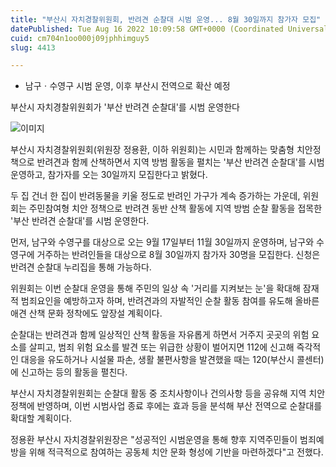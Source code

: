 ```yaml
---
title: "부산시 자치경찰위원회, 반려견 순찰대 시범 운영... 8월 30일까지 참가자 모집"
datePublished: Tue Aug 16 2022 10:09:58 GMT+0000 (Coordinated Universal Time)
cuid: cm704n1oo000j09jphhimguy5
slug: 4413

---
```



- 남구ㆍ수영구 시범 운영, 이후 부산시 전역으로 확산 예정

부산시 자치경찰위원회가 '부산 반려견 순찰대'를 시범 운영한다

![이미지](https://cdn.hashnode.com/res/hashnode/image/upload/v1739256878340/81aa260e-acd9-441a-9e12-f0fafa96aefd.png)

부산시 자치경찰위원회(위원장 정용환, 이하 위원회)는 시민과 함께하는 맞춤형 치안정책으로 반려견과 함께 산책하면서 지역 방범 활동을 펼치는 '부산 반려견 순찰대'를 시범 운영하고, 참가자를 오는 30일까지 모집한다고 밝혔다.

두 집 건너 한 집이 반려동물을 키울 정도로 반려인 가구가 계속 증가하는 가운데, 위원회는 주민참여형 치안 정책으로 반려견 동반 산책 활동에 지역 방범 순찰 활동을 접목한 '부산 반려견 순찰대'를 시범 운영한다.

먼저, 남구와 수영구를 대상으로 오는 9월 17일부터 11월 30일까지 운영하며, 남구와 수영구에 거주하는 반려인들을 대상으로 8월 30일까지 참가자 30명을 모집한다. 신청은 반려견 순찰대 누리집을 통해 가능하다.

위원회는 이번 순찰대 운영을 통해 주민의 일상 속 '거리를 지켜보는 눈'을 확대해 잠재적 범죄요인을 예방하고자 하며, 반려견과의 자발적인 순찰 활동 참여를 유도해 올바른 애견 산책 문화 정착에도 앞장설 계획이다.

순찰대는 반려견과 함께 일상적인 산책 활동을 자유롭게 하면서 거주지 곳곳의 위험 요소를 살피고, 범죄 위험 요소를 발견 또는 위급한 상황이 벌어지면 112에 신고해 즉각적인 대응을 유도하거나 시설물 파손, 생활 불편사항을 발견했을 때는 120(부산시 콜센터)에 신고하는 등의 활동을 펼친다.

부산시 자치경찰위원회는 순찰대 활동 중 조치사항이나 건의사항 등을 공유해 지역 치안 정책에 반영하며, 이번 시범사업 종료 후에는 효과 등을 분석해 부산 전역으로 순찰대를 확대할 계획이다.

정용환 부산시 자치경찰위원장은 "성공적인 시범운영을 통해 향후 지역주민들이 범죄예방을 위해 적극적으로 참여하는 공동체 치안 문화 형성에 기반을 마련하겠다"고 전했다.